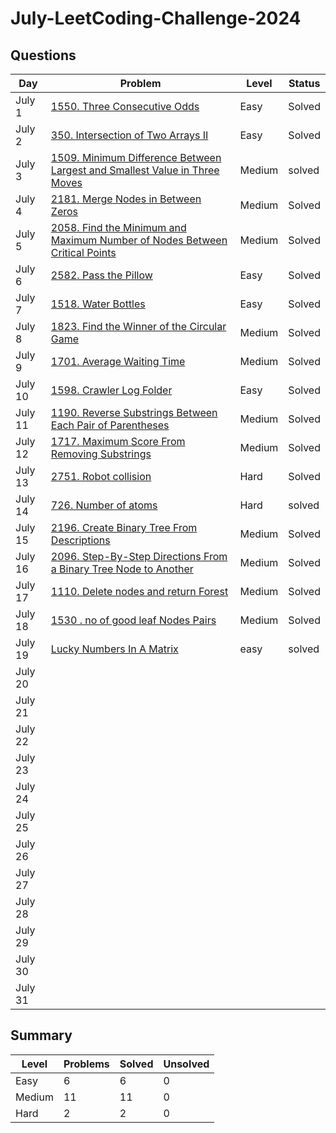 # July-LeetCoding-Challenge-2024

## Questions
| Day | Problem | Level | Status |
| --- | --- | --- | --- |
| July 1 | [1550. Three Consecutive Odds](https://leetcode.com/problems/three-consecutive-odds/) | Easy | Solved |
| July 2 | [350. Intersection of Two Arrays II](https://leetcode.com/problems/intersection-of-two-arrays-ii/) | Easy | Solved |
| July 3 | [1509. Minimum Difference Between Largest and Smallest Value in Three Moves](https://leetcode.com/problems/minimum-difference-between-largest-and-smallest-value-in-three-moves/) | Medium | solved |
| July 4 | [2181. Merge Nodes in Between Zeros](https://leetcode.com/problems/merge-nodes-in-between-zeros/) | Medium | Solved |
| July 5 | [2058. Find the Minimum and Maximum Number of Nodes Between Critical Points](https://leetcode.com/problems/find-the-minimum-and-maximum-number-of-nodes-between-critical-points/) | Medium | Solved |
| July 6 | [2582. Pass the Pillow](https://leetcode.com/problems/pass-the-pillow/) | Easy | Solved |
| July 7 | [1518. Water Bottles](https://leetcode.com/problems/water-bottles/) | Easy | Solved |
| July 8 | [1823. Find the Winner of the Circular Game](https://leetcode.com/problems/find-the-winner-of-the-circular-game/) | Medium | Solved |
| July 9 | [1701. Average Waiting Time](https://leetcode.com/problems/average-waiting-time/) | Medium | Solved |
| July 10 | [1598. Crawler Log Folder](https://leetcode.com/problems/crawler-log-folder/) | Easy | Solved |
| July 11 | [1190. Reverse Substrings Between Each Pair of Parentheses](https://leetcode.com/problems/reverse-substrings-between-each-pair-of-parentheses/) | Medium | Solved |
| July 12 | [1717. Maximum Score From Removing Substrings](https://leetcode.com/problems/maximum-score-from-removing-substrings/) | Medium | Solved |
| July 13 | [2751. Robot collision](https://leetcode.com/problems/robot-collisions/) | Hard | Solved |   
| July 14 | [726. Number of atoms](https://leetcode.com/problems/number-of-atoms/) | Hard | solved |
| July 15 | [2196. Create Binary Tree From Descriptions](https://leetcode.com/problems/create-binary-tree-from-descriptions/) | Medium | Solved |
| July 16 | [2096. Step-By-Step Directions From a Binary Tree Node to Another](https://leetcode.com/problems/step-by-step-directions-from-a-binary-tree-node-to-another/) | Medium | Solved |
| July 17 | [1110. Delete nodes and return Forest](https://leetcode.com/problems/delete-nodes-and-return-forest/description/) | Medium | Solved |
| July 18 | [1530 . no of good leaf Nodes Pairs](https://leetcode.com/problems/number-of-good-leaf-nodes-pairs/) | Medium | Solved |
| July 19 | [Lucky Numbers In A Matrix](https://leetcode.com/problems/lucky-numbers-in-a-matrix/) | easy | solved |
| July 20 | []() |  |  |
| July 21 | []() |  |  |
| July 22 | []() |  |  |
| July 23 | []() |  |  |
| July 24 | []() |  |  |
| July 25 | []() |  |  |
| July 26 | []() |  |  |
| July 27 | []() |  |  |
| July 28 | []() |  |  |
| July 29 | []() |  |  |
| July 30 | []() |  |  |
| July 31 | []() |  |  |


## Summary
| Level  | Problems | Solved | Unsolved |
| ---    | --- | --- | --- |
| Easy   | 6 | 6 | 0 |
| Medium | 11 | 11 | 0 |
| Hard   | 2 | 2 | 0 |
